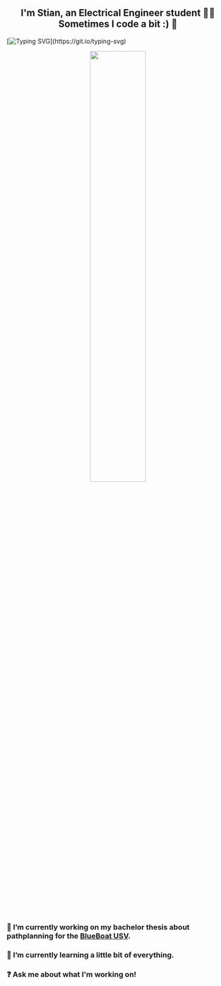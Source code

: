 ## <div align="center">I'm Stian, an Electrical Engineer student 👨‍💻 Sometimes I code a bit :) 🚀</div>  
[![Typing SVG](https://readme-typing-svg.demolab.com?font=Micro+5&size=72&pause=1000&center=true&random=true&width=435&lines=Welcome+to+my+profile!)](https://git.io/typing-svg)
<div align="center">
<img src="https://media.tenor.com/HNUm7KpkGcEAAAAi/transparent-happy.gif" align="center" style="width: 50%" />
</div>  

 ### 🔭  I’m currently working on my bachelor thesis about pathplanning for the [BlueBoat USV](https://bluerobotics.com/store/boat/blueboat/blueboat/).
  

 ### 🌱  I’m currently learning a little bit of everything.
  

 ### ❓  Ask me about what I'm working on!
  
  
